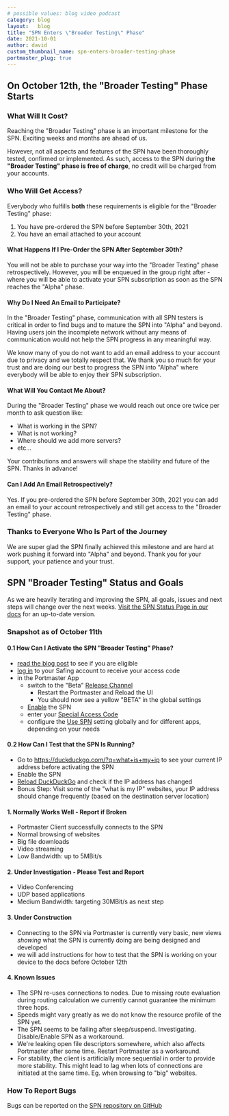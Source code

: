 ```yaml
---
# possible values: blog video podcast
category: blog
layout:   blog
title: "SPN Enters \"Broader Testing\" Phase"
date: 2021-10-01
author: david
custom_thumbnail_name: spn-enters-broader-testing-phase
portmaster_plug: true
---
```


## On October 12th, the "Broader Testing" Phase Starts

### What Will It Cost?

Reaching the "Broader Testing" phase is an important milestone for the SPN. Exciting weeks and months are ahead of us.

However, not all aspects and features of the SPN have been thoroughly tested, confirmed or implemented. As such, access to the SPN during **the "Broader Testing" phase is free of charge**, no credit will be charged from your accounts.

### Who Will Get Access?

Everybody who fulfills **both** these requirements is eligible for the "Broader Testing" phase:

1. You have pre-ordered the SPN before September 30th, 2021
2. You have an email attached to your account

#### What Happens If I Pre-Order the SPN After September 30th?

You will not be able to purchase your way into the "Broader Testing" phase retrospectively. However, you will be enqueued in the group right after - where you will be able to activate your SPN subscription as soon as the SPN reaches the "Alpha" phase.

#### Why Do I Need An Email to Participate?

In the "Broader Testing" phase, communication with all SPN testers is critical in order to find bugs and to mature the SPN into "Alpha" and beyond. Having users join the incomplete network without any means of communication would not help the SPN progress in any meaningful way.

We know many of you do not want to add an email address to your account due to privacy and we totally respect that. We thank you so much for your trust and are doing our best to progress the SPN into "Alpha" where everybody will be able to enjoy their SPN subscription.

#### What Will You Contact Me About?

During the "Broader Testing" phase we would reach out once ore twice per month to ask question like:

- What is working in the SPN?
- What is not working?
- Where should we add more servers?
- etc...

Your contributions and answers will shape the stability and future of the SPN. Thanks in advance!

#### Can I Add An Email Retrospectively?

Yes. If you pre-ordered the SPN before September 30th, 2021 you can add an email to your account retrospectively and still get access to the "Broader Testing" phase.

### Thanks to Everyone Who Is Part of the Journey

We are super glad the SPN finally achieved this milestone and are hard at work pushing it forward into "Alpha" and beyond. Thank you for your support, your patience and your trust.

## SPN "Broader Testing" Status and Goals

As we are heavily iterating and improving the SPN, all goals, issues and next steps will change over the next weeks. [Visit the SPN Status Page in our docs](https://docs.safing.io/spn/broader-testing/status) for an up-to-date version.

### Snapshot as of October 11th

#### 0.1 How Can I Activate the SPN "Broader Testing" Phase?

- [read the blog post](https://safing.io/blog/2021/10/01/spn-enters-broader-testing-phase/) to see if you are eligible
- [log in](https://account.safing.io) to your Safing account to receive your access code
- in the Portmaster App
  - switch to the "Beta" [Release Channel](https://docs.safing.io/portmaster/settings#core/releaseChannel)
    - Restart the Portmaster and Reload the UI
    - You should now see a yellow "BETA" in the global settings
  - [Enable](https://docs.safing.io/portmaster/settings#spn/enable) the SPN
  - enter your [Special Access Code](https://docs.safing.io/portmaster/settings#spn/specialAccessCode)
  - configure the [Use SPN](https://docs.safing.io/portmaster/settings#spn/useSPN) setting globally and for different apps, depending on your needs

#### 0.2 How Can I Test that the SPN Is Running?

- Go to <https://duckduckgo.com/?q=what+is+my+ip> to see your current IP address before activating the SPN
- Enable the SPN
- [Reload DuckDuckGo](https://duckduckgo.com/?q=what+is+my+ip) and check if the IP address has changed
- Bonus Step: Visit some of the "what is my IP" websites, your IP address should change frequently (based on the destination server location)

#### 1. Normally Works Well - Report if Broken [](https://github.com/safing/spn/issues)

- Portmaster Client successfully connects to the SPN
- Normal browsing of websites
- Big file downloads
- Video streaming
- Low Bandwidth: up to 5MBit/s

#### 2. Under Investigation - Please Test and Report [](https://github.com/safing/spn/issues)

- Video Conferencing
- UDP based applications
- Medium Bandwidth: targeting 30MBit/s as next step

#### 3. Under Construction

- Connecting to the SPN via Portmaster is currently very basic, new views _showing_ what the SPN is currently doing are being designed and developed
- we will add instructions for how to test that the SPN is working on your device to the docs before October 12th

#### 4. Known Issues

- The SPN re-uses connections to nodes. Due to missing route evaluation during routing calculation we currently cannot guarantee the minimum three hops.
- Speeds might vary greatly as we do not know the resource profile of the SPN yet.
- The SPN seems to be failing after sleep/suspend. Investigating. Disable/Enable SPN as a workaround.
- We're leaking open file descriptors somewhere, which also affects Portmaster after some time. Restart Portmaster as a workaround.
- For stability, the client is artificially more sequential in order to provide more stability. This might lead to lag when lots of connections are initiated at the same time. Eg. when browsing to "big" websites.

### How To Report Bugs

Bugs can be reported on the [SPN repository on GitHub](https://github.com/safing/spn/issues)
